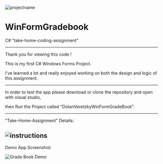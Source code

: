 ![projectname](https://user-images.githubusercontent.com/97849922/193437136-089f1900-aa96-487b-a027-73bfe4469fdc.png)
# WinFormGradebook
C# "take-home-coding-assignment"


----------------------------------
Thank you for viewing this code !

This is my first C# Windows Forms Project.

I've learned a lot and really enjoyed working on both the design and logic of this assignment.

-------------------------------------
In order to test the app please download or clone the repository and open with visual studio, 

then Run the Project called "DotanVeretzkyWinFormGradeBook".

-------------------------------------

"Take-Home-Assignment" Details:

![instructions](https://user-images.githubusercontent.com/97849922/193437073-d122df9b-2ba8-420c-8d3d-1cc22c24bb8d.jpg)
-------------------------------------

Demo App Screenshot:

![Grade Book Demo](https://user-images.githubusercontent.com/97849922/193437022-3f3624ab-fb51-4fa5-81fe-7bc3a11b342c.jpg)
